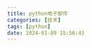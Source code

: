 ```yaml
---
title: python电子邮件
categories: [技术]
tags: [python]
date: 2024-01-09 15:56:43
---
```






<!-- more -->